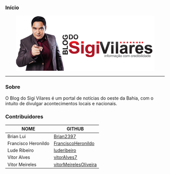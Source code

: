 ### Início

<div align="center"><img src= "images/home.png"/></div>

---

### Sobre

 O Blog do Sigi Vilares é um portal de notícias do oeste da Bahia, com o intuito de divulgar acontecimentos locais e nacionais.

### Contribuidores

| NOME | GITHUB |
|------|--------|
| Brian Lui | [Brian2397](https://github.com/Brian2397) |
| Francisco Heronildo | [FranciscoHeronildo](https://github.com/FranciscoHeronildo) |
| Lude Ribeiro | [luderibeiro](https://github.com/luderibeiro) |
| Vitor Alves | [vitorAlves7](https://github.com/vitorAlves7) |
| Vitor Meireles | [vitorMeirelesOliveira](https://github.com/vitorMeirelesOliveira) |
